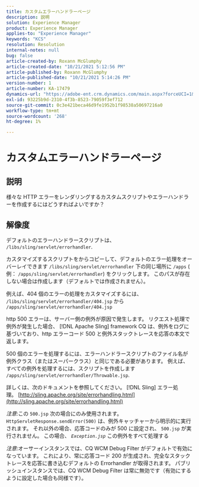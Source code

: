 ```yaml
---
title: カスタムエラーハンドラーページ
description: 説明
solution: Experience Manager
product: Experience Manager
applies-to: "Experience Manager"
keywords: "KCS"
resolution: Resolution
internal-notes: null
bug: false
article-created-by: Roxann McGlumphy
article-created-date: "10/21/2021 5:12:56 PM"
article-published-by: Roxann McGlumphy
article-published-date: "10/21/2021 5:14:26 PM"
version-number: 1
article-number: KA-17479
dynamics-url: "https://adobe-ent.crm.dynamics.com/main.aspx?forceUCI=1&pagetype=entityrecord&etn=knowledgearticle&id=4c665521-9232-ec11-b6e5-000d3a5ba97a"
exl-id: 93225b9d-2310-4f3b-8523-79059f3ef712
source-git-commit: 0c3e421beca46d9fe1952b1f98538a50697216a0
workflow-type: tm+mt
source-wordcount: '268'
ht-degree: 1%

---
```


# カスタムエラーハンドラーページ

## 説明


様々な HTTP エラーをレンダリングするカスタムスクリプトやエラーハンドラーを作成するにはどうすればよいですか？


## 解像度


デフォルトのエラーハンドラースクリプトは、 `/libs/sling/servlet/errorhandler`.

カスタマイズするスクリプトをからコピーして、デフォルトのエラー処理をオーバーレイできます `/libs/sling/servlet/errorhandler` 下の同じ場所に `/apps` ( 例： `/apps/sling/servlet/errorhandler`) をクリックします。 このパスが存在しない場合は作成します（デフォルトでは作成されません）。

例えば、404 個のエラーの処理をカスタマイズするには、 `/libs/sling/servlet/errorhandler/404.jsp` から `/apps/sling/servlet/errorhandler/404.jsp`

http 500 エラーは、サーバー側の例外が原因で発生します。 リクエスト処理で例外が発生した場合、 [!DNL Apache Sling] framework CQ は、例外をログに基づいており、http エラーコード 500 と例外スタックトレースを応答の本文で返します。

500 個のエラーを処理するには、エラーハンドラースクリプトのファイル名が例外クラス（またはスーパークラス）と同じである必要があります。 例えば、すべての例外を処理するには、スクリプトを作成します `/apps/sling/servlet/errorhandler/Throwable.jsp`.

詳しくは、次のドキュメントを参照してください。 [!DNL Sling] エラー処理。 [http://sling.apache.org/site/errorhandling.html](http://sling.apache.org/site/errorhandling.html)

*注意*:この `500.jsp` 次の場合にのみ使用されます。 `HttpServletResponse.sendError(500)` は、例外キャッチャーから明示的に実行されます。
それ以外の場合、応答コードのみが 500 に設定され、 `500.jsp` が実行されません。
この場合、 *`Exception.jsp`* この例外をすべて処理する

*注意*:オーサーインスタンスでは、CQ WCM Debug Filter がデフォルトで有効になっています。 これにより、常に応答コード 200 が生成され、完全なスタックトレースを応答に書き込むデフォルトの Errorhandler が取得されます。 パブリッシュインスタンスでは、CQ WCM Debug Filter は常に無効です（有効にするように設定した場合も同様です）。
